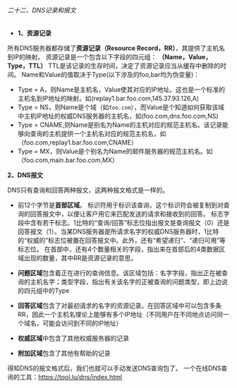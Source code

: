 ###### 二十二、DNS记录和报文

* **1、资源记录**

所有DNS服务器都存储了**资源记录（Resource Record，RR）**，其提供了主机名到IP的映射。
资源记录是一个包含以下字段的四元组：
**（Name，Value，Type，TTL）**
TTL是该记录的生存时间，决定了资源记录应当从缓存中删除的时间。
Name和Value的值取决于Type(以下涉及的foo,bar均为伪变量)：

* Type = A，则Name是主机名，Value使其对应的IP地址。这也是一个标准的主机名到IP地址的映射。如(replay1.bar.foo.com,145.37.93.126,A)
* Type = NS，则Name是个域（如`foo.com`），而Value是个知道如何获取该域中主机IP地址的权威DNS服务器的主机名，如(foo.com,dns.foo.com,NS)
* Type = CNAME,则Name是别名为Name的主机对应的规范主机名。该记录能够向查询的主机提供一个主机名对应的规范主机名，如（foo.com,replay1.bar.foo.com,CNAME）
* Type = MX，则Value是个别名为Name的邮件服务器的规范主机名。如（foo.com,main.bar.foo.com,MX）

**2、DNS报文**

DNS只有查询和回答两种报文，这两种报文格式是一样的。

* 前12个字节是**首部区域**。
标识符用于标识该查询，这个标识符会被复制到对查询的回答报文中，以便让客户用它来匹配发送的请求和接收到的回答。
标志字段中含有若干标志。1比特的“查询/回答”标志位指出报文是查询报文（0）还是回答报文（1）。当某DNS服务器是所请求名字的权威DNS服务器时，1比特的“权威的”标志位被置在回答报文中。此外，还有“希望递归”、“递归可用”等标志位。
在首部中，还有4个数量相关的字段，指出来在首部后的4类数据区域出现的数量，其中RR是资源记录的意思。

* **问题区域**包含着正在进行的查询信息。该区域包括：️名字字段，指出正在被查询的主机名字；️类型字段，指出有关该名字的正被查询的问题类型，即上边说的四元组中的Type

* **回答区域**包含了对最初请求的名字的资源记录。在回答区域中可以包含多条RR，因此一个主机名理论上能够有多个IP地址（不同用户在不同地点访问同一个域名，可能会访问到不同的IP地址）

* **权威区域**中包含了其他权威服务器的记录

* **附加区域**包含了其他有帮助的记录

得知DNS的报文格式后，我们也就可以手动发送DNS查询包了。
一个在线DNS查询的工具：https://tool.lu/dns/index.html
